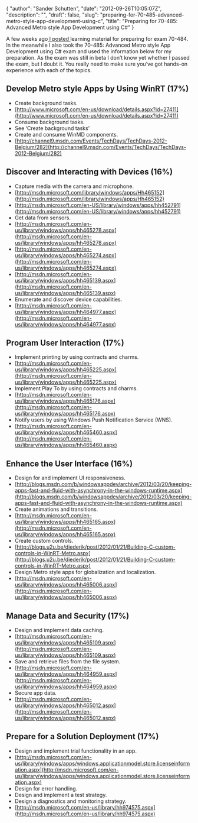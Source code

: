 {
  "author": "Sander Schutten",
  "date": "2012-09-26T10:05:07Z",
  "description": "",
  "draft": false,
  "slug": "preparing-for-70-485-advanced-metro-style-app-development-using-c",
  "title": "Preparing for 70-485: Advanced Metro style App Development using C#"
}


A few weeks ago[ I posted ](/2012/09/preparing-for-70-484-essentials-of-developing-windows-metro-style-apps-using-c/)learning material for preparing for exam 70-484. In the meanwhile I also took the 70-485: Advanced Metro style App Development using C# exam and used the information below for my preparation. As the exam was still in beta I don’t know yet whether I passed the exam, but I doubt it. You really need to make sure you’ve got hands-on experience with each of the topics.

## Develop Metro style Apps by Using WinRT (17%)

- Create background tasks.
 - [http://www.microsoft.com/en-us/download/details.aspx?id=27411](http://www.microsoft.com/en-us/download/details.aspx?id=27411)
- Consume background tasks.
 - See ‘Create background tasks’
- Create and consume WinMD components.
 - [http://channel9.msdn.com/Events/TechDays/TechDays-2012-Belgium/282](http://channel9.msdn.com/Events/TechDays/TechDays-2012-Belgium/282)

## Discover and Interacting with Devices (16%)

- Capture media with the camera and microphone.
 - [http://msdn.microsoft.com/library/windows/apps/Hh465152](http://msdn.microsoft.com/library/windows/apps/Hh465152)
- [http://msdn.microsoft.com/en-US/library/windows/apps/hh452791](http://msdn.microsoft.com/en-US/library/windows/apps/hh452791)
- Get data from sensors.
 - [http://msdn.microsoft.com/en-us/library/windows/apps/hh465278.aspx](http://msdn.microsoft.com/en-us/library/windows/apps/hh465278.aspx)
 - [http://msdn.microsoft.com/en-us/library/windows/apps/hh465274.aspx](http://msdn.microsoft.com/en-us/library/windows/apps/hh465274.aspx)
 - [http://msdn.microsoft.com/en-us/library/windows/apps/hh465139.aspx](http://msdn.microsoft.com/en-us/library/windows/apps/hh465139.aspx)
- Enumerate and discover device capabilities.
 - [http://msdn.microsoft.com/en-us/library/windows/apps/hh464977.aspx](http://msdn.microsoft.com/en-us/library/windows/apps/hh464977.aspx)

## Program User Interaction (17%)

- Implement printing by using contracts and charms.
 - [http://msdn.microsoft.com/en-us/library/windows/apps/hh465225.aspx](http://msdn.microsoft.com/en-us/library/windows/apps/hh465225.aspx)
- Implement Play To by using contracts and charms.
 - [http://msdn.microsoft.com/en-us/library/windows/apps/hh465176.aspx](http://msdn.microsoft.com/en-us/library/windows/apps/hh465176.aspx)
- Notify users by using Windows Push Notification Service (WNS).
 - [http://msdn.microsoft.com/en-us/library/windows/apps/hh465460.aspx](http://msdn.microsoft.com/en-us/library/windows/apps/hh465460.aspx)

## Enhance the User Interface (16%)

- Design for and implement UI responsiveness.
 - [http://blogs.msdn.com/b/windowsappdev/archive/2012/03/20/keeping-apps-fast-and-fluid-with-asynchrony-in-the-windows-runtime.aspx](http://blogs.msdn.com/b/windowsappdev/archive/2012/03/20/keeping-apps-fast-and-fluid-with-asynchrony-in-the-windows-runtime.aspx)
- Create animations and transitions.
 - [http://msdn.microsoft.com/en-us/library/windows/apps/hh465165.aspx](http://msdn.microsoft.com/en-us/library/windows/apps/hh465165.aspx)
- Create custom controls.
 - [http://blogs.u2u.be/diederik/post/2012/01/21/Building-C-custom-controls-in-WinRT-Metro.aspx](http://blogs.u2u.be/diederik/post/2012/01/21/Building-C-custom-controls-in-WinRT-Metro.aspx)
- Design Metro style apps for globalization and localization.
 - [http://msdn.microsoft.com/en-us/library/windows/apps/hh465006.aspx](http://msdn.microsoft.com/en-us/library/windows/apps/hh465006.aspx)

## Manage Data and Security (17%)

- Design and implement data caching.
 - [http://msdn.microsoft.com/en-us/library/windows/apps/hh465109.aspx](http://msdn.microsoft.com/en-us/library/windows/apps/hh465109.aspx)
- Save and retrieve files from the file system.
 - [http://msdn.microsoft.com/en-us/library/windows/apps/hh464959.aspx](http://msdn.microsoft.com/en-us/library/windows/apps/hh464959.aspx)
- Secure app data.
 - [http://msdn.microsoft.com/en-us/library/windows/apps/hh465012.aspx](http://msdn.microsoft.com/en-us/library/windows/apps/hh465012.aspx)

## Prepare for a Solution Deployment (17%)

- Design and implement trial functionality in an app.
 - [http://msdn.microsoft.com/en-us/library/windows/apps/windows.applicationmodel.store.licenseinformation.aspx](http://msdn.microsoft.com/en-us/library/windows/apps/windows.applicationmodel.store.licenseinformation.aspx)
- Design for error handling.
- Design and implement a test strategy.
- Design a diagnostics and monitoring strategy.
 - [http://msdn.microsoft.com/en-us/library/hh974575.aspx](http://msdn.microsoft.com/en-us/library/hh974575.aspx)

